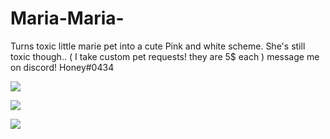 # Maria-Maria-
Turns toxic little marie pet into a cute Pink and white scheme. She's still toxic though.. ( I take custom pet requests! they are 5$ each ) message me on discord! Honey#0434

![](https://i.gyazo.com/eddf85c2aec0280729b7bf215543a00b.png)

![](https://i.gyazo.com/2722c0d93c7d069c20d53b4dec22020b.png)

![](https://i.gyazo.com/a01e21d425a90c3e039f61e4c42be777.png)
